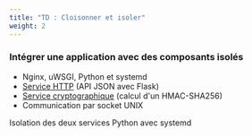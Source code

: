 ```yaml
---
title: "TD : Cloisonner et isoler"
weight: 2
---
```

### Intégrer une application avec des composants isolés

- Nginx, uWSGI, Python et systemd
- [Service HTTP](/td/api.py) (API JSON avec Flask)
- [Service cryptographique](/td/crypto.py) (calcul d'un HMAC-SHA256)
- Communication par socket UNIX

<i class="fa fa-arrow-right"></i> Isolation des deux services Python
avec systemd
